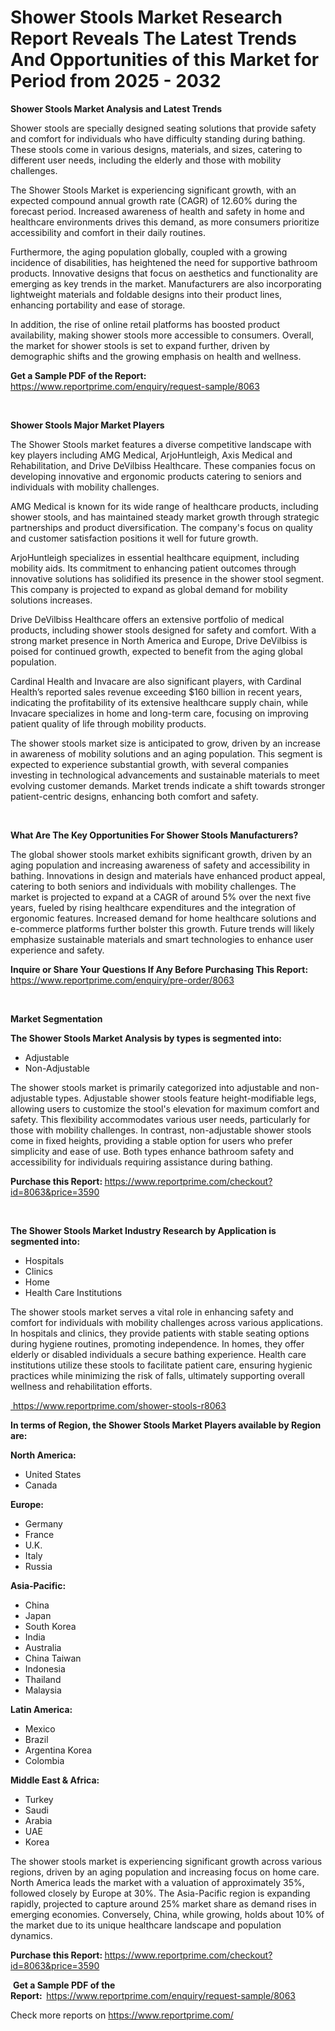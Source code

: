 <p><h1>Shower Stools Market Research Report Reveals The Latest Trends And Opportunities of this Market for Period from 2025 - 2032</h1></p><p><strong>Shower Stools Market Analysis and Latest Trends</strong></p>
<p><p>Shower stools are specially designed seating solutions that provide safety and comfort for individuals who have difficulty standing during bathing. These stools come in various designs, materials, and sizes, catering to different user needs, including the elderly and those with mobility challenges. </p><p>The Shower Stools Market is experiencing significant growth, with an expected compound annual growth rate (CAGR) of 12.60% during the forecast period. Increased awareness of health and safety in home and healthcare environments drives this demand, as more consumers prioritize accessibility and comfort in their daily routines. </p><p>Furthermore, the aging population globally, coupled with a growing incidence of disabilities, has heightened the need for supportive bathroom products. Innovative designs that focus on aesthetics and functionality are emerging as key trends in the market. Manufacturers are also incorporating lightweight materials and foldable designs into their product lines, enhancing portability and ease of storage. </p><p>In addition, the rise of online retail platforms has boosted product availability, making shower stools more accessible to consumers. Overall, the market for shower stools is set to expand further, driven by demographic shifts and the growing emphasis on health and wellness.</p></p>
<p><strong>Get a Sample PDF of the Report:&nbsp;</strong> <a href="https://www.reportprime.com/enquiry/request-sample/8063?utm_campaign=2736&utm_medium=2&utm_source=Github&utm_content=ia&utm_term=19032025&utm_id=shower-stools">https://www.reportprime.com/enquiry/request-sample/8063</a></p>
<p>&nbsp;</p>
<p><strong>Shower Stools Major Market Players</strong></p>
<p><p>The Shower Stools market features a diverse competitive landscape with key players including AMG Medical, ArjoHuntleigh, Axis Medical and Rehabilitation, and Drive DeVilbiss Healthcare. These companies focus on developing innovative and ergonomic products catering to seniors and individuals with mobility challenges. </p><p>AMG Medical is known for its wide range of healthcare products, including shower stools, and has maintained steady market growth through strategic partnerships and product diversification. The company's focus on quality and customer satisfaction positions it well for future growth.</p><p>ArjoHuntleigh specializes in essential healthcare equipment, including mobility aids. Its commitment to enhancing patient outcomes through innovative solutions has solidified its presence in the shower stool segment. This company is projected to expand as global demand for mobility solutions increases.</p><p>Drive DeVilbiss Healthcare offers an extensive portfolio of medical products, including shower stools designed for safety and comfort. With a strong market presence in North America and Europe, Drive DeVilbiss is poised for continued growth, expected to benefit from the aging global population.</p><p>Cardinal Health and Invacare are also significant players, with Cardinal Health’s reported sales revenue exceeding $160 billion in recent years, indicating the profitability of its extensive healthcare supply chain, while Invacare specializes in home and long-term care, focusing on improving patient quality of life through mobility products.</p><p>The shower stools market size is anticipated to grow, driven by an increase in awareness of mobility solutions and an aging population. This segment is expected to experience substantial growth, with several companies investing in technological advancements and sustainable materials to meet evolving customer demands. Market trends indicate a shift towards stronger patient-centric designs, enhancing both comfort and safety.</p></p>
<p>&nbsp;</p>
<p><strong>What Are The Key Opportunities For Shower Stools Manufacturers?</strong></p>
<p><p>The global shower stools market exhibits significant growth, driven by an aging population and increasing awareness of safety and accessibility in bathing. Innovations in design and materials have enhanced product appeal, catering to both seniors and individuals with mobility challenges. The market is projected to expand at a CAGR of around 5% over the next five years, fueled by rising healthcare expenditures and the integration of ergonomic features. Increased demand for home healthcare solutions and e-commerce platforms further bolster this growth. Future trends will likely emphasize sustainable materials and smart technologies to enhance user experience and safety.</p></p>
<p><strong>Inquire or Share Your Questions If Any Before Purchasing This Report:</strong> <a href="https://www.reportprime.com/enquiry/pre-order/8063?utm_campaign=2736&utm_medium=2&utm_source=Github&utm_content=ia&utm_term=19032025&utm_id=shower-stools">https://www.reportprime.com/enquiry/pre-order/8063</a></p>
<p>&nbsp;</p>
<p><strong>Market Segmentation</strong></p>
<p><strong>The Shower Stools Market Analysis by types is segmented into:</strong></p>
<p><ul><li>Adjustable</li><li>Non-Adjustable</li></ul></p>
<p><p>The shower stools market is primarily categorized into adjustable and non-adjustable types. Adjustable shower stools feature height-modifiable legs, allowing users to customize the stool's elevation for maximum comfort and safety. This flexibility accommodates various user needs, particularly for those with mobility challenges. In contrast, non-adjustable shower stools come in fixed heights, providing a stable option for users who prefer simplicity and ease of use. Both types enhance bathroom safety and accessibility for individuals requiring assistance during bathing.</p></p>
<p><strong>Purchase this Report:&nbsp;</strong><a href="https://www.reportprime.com/checkout?id=8063&price=3590&utm_campaign=2736&utm_medium=2&utm_source=Github&utm_content=ia&utm_term=19032025&utm_id=shower-stools">https://www.reportprime.com/checkout?id=8063&price=3590</a></p>
<p>&nbsp;</p>
<p><strong>The Shower Stools Market Industry Research by Application is segmented into:</strong></p>
<p><ul><li>Hospitals</li><li>Clinics</li><li>Home</li><li>Health Care Institutions</li></ul></p>
<p><p>The shower stools market serves a vital role in enhancing safety and comfort for individuals with mobility challenges across various applications. In hospitals and clinics, they provide patients with stable seating options during hygiene routines, promoting independence. In homes, they offer elderly or disabled individuals a secure bathing experience. Health care institutions utilize these stools to facilitate patient care, ensuring hygienic practices while minimizing the risk of falls, ultimately supporting overall wellness and rehabilitation efforts.</p></p>
<p><a href="https://www.reportprime.com/shower-stools-r8063?utm_campaign=2736&utm_medium=2&utm_source=Github&utm_content=ia&utm_term=19032025&utm_id=shower-stools">&nbsp;https://www.reportprime.com/shower-stools-r8063</a></p>
<p><strong>In terms of Region, the Shower Stools Market Players available by Region are:</strong></p>
<p>
    <p> <strong> North America: </strong>
        <ul>
            <li>United States</li>
            <li>Canada</li>
        </ul>
        </p> 
    <p> <strong> Europe: </strong>
        <ul>
            <li>Germany</li>
            <li>France</li>
            <li>U.K.</li>
            <li>Italy</li>
            <li>Russia</li>
        </ul>
        </p> 
    <p> <strong> Asia-Pacific: </strong>
        <ul>
            <li>China</li>
            <li>Japan</li>
            <li>South Korea</li>
            <li>India</li>
            <li>Australia</li>
            <li>China Taiwan</li>
            <li>Indonesia</li>
            <li>Thailand</li>
            <li>Malaysia</li>
        </ul>
        </p> 
    <p> <strong> Latin America: </strong>
        <ul>
            <li>Mexico</li>
            <li>Brazil</li>
            <li>Argentina Korea</li>
            <li>Colombia</li>
        </ul>
        </p> 
    <p> <strong> Middle East & Africa: </strong>
        <ul>
            <li>Turkey</li>
            <li>Saudi</li>
            <li>Arabia</li>
            <li>UAE</li>
            <li>Korea</li>
        </ul>
    </p>
    </p>
<p><p>The shower stools market is experiencing significant growth across various regions, driven by an aging population and increasing focus on home care. North America leads the market with a valuation of approximately 35%, followed closely by Europe at 30%. The Asia-Pacific region is expanding rapidly, projected to capture around 25% market share as demand rises in emerging economies. Conversely, China, while growing, holds about 10% of the market due to its unique healthcare landscape and population dynamics.</p></p>
<p><strong>Purchase this Report: </strong><a href="https://www.reportprime.com/checkout?id=8063&price=3590&utm_campaign=2736&utm_medium=2&utm_source=Github&utm_content=ia&utm_term=19032025&utm_id=shower-stools">https://www.reportprime.com/checkout?id=8063&price=3590</a></p>
<p>&nbsp;<strong>Get a Sample PDF of the Report:&nbsp;&nbsp;</strong><a href="https://www.reportprime.com/enquiry/request-sample/8063?utm_campaign=2736&utm_medium=2&utm_source=Github&utm_content=ia&utm_term=19032025&utm_id=shower-stools">https://www.reportprime.com/enquiry/request-sample/8063</a></p>
<p><strong></strong></p>
<p>Check more reports on <a href="https://www.reportprime.com/?utm_campaign=2736&utm_medium=2&utm_source=Github&utm_content=ia&utm_term=19032025&utm_id=shower-stools">https://www.reportprime.com/</a></p>